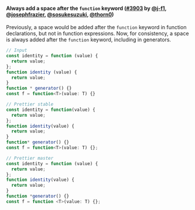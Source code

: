 #### Always add a space after the `function` keyword ([#3903](https://github.com/prettier/prettier/pull/3903) by [@j-f1](https://github.com/j-f1), [@josephfrazier](https://github.com/josephfrazier), [@sosukesuzuki](https://github.com/sosukesuzuki), [@thorn0](https://github.com/thorn0))

Previously, a space would be added after the `function` keyword in function declarations, but not in function expressions. Now, for consistency, a space is always added after the `function` keyword, including in generators.

<!-- prettier-ignore -->
```js
// Input
const identity = function (value) {
  return value;
};
function identity (value) {
  return value;
}
function * generator() {}
const f = function<T>(value: T) {}

// Prettier stable
const identity = function(value) {
  return value;
};
function identity(value) {
  return value;
}
function* generator() {}
const f = function<T>(value: T) {};

// Prettier master
const identity = function (value) {
  return value;
};
function identity(value) {
  return value;
}
function *generator() {}
const f = function <T>(value: T) {};
```

